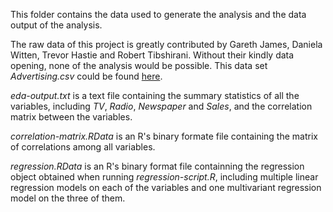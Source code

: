 This folder contains the data used to generate the analysis and the data output of the analysis.

The raw data of this project is greatly contributed by Gareth James, Daniela Witten, Trevor Hastie and Robert Tibshirani. Without their kindly data opening, none of the analysis would be possible. This data set *Advertising.csv* could be found [here](http://www-bcf.usc.edu/~gareth/ISL/Advertising.csv).


*eda-output.txt* is a text file containing the summary statistics of all the variables, including *TV*, *Radio*, *Newspaper* and *Sales*, and the correlation matrix between the variables.


*correlation-matrix.RData* is an R's binary formate file containing the matrix of correlations among all variables.


*regression.RData* is an R's binary format file containning the regression object obtained when running *regression-script.R*, including multiple linear regression models on each of the variables and one multivariant regression model on the three of them.